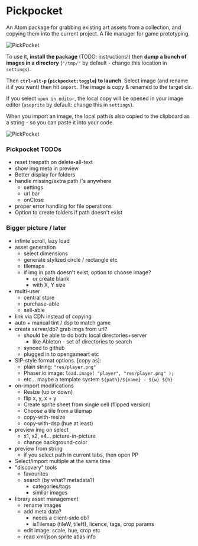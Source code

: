 # Pickpocket

An Atom package for grabbing existing art assets from a collection, and copying them into the current project. A file manager for game prototyping.

![PickPocket](https://cloud.githubusercontent.com/assets/129330/17072386/ca12ef8e-5035-11e6-8626-19ccd95f3266.gif)

To use it, **install the package** (TODO: instructions!) then **dump a bunch of images in a directory** (`"/tmp/"` by default - change this location in `settings`).

Then **`ctrl-alt-p` (`pickpocket:toggle`) to launch**. Select image (and rename it if you want) then hit `import`. The image is copy & renamed to the target dir.

If you select `open in editor`, the local copy will be opened in your image editor (`aseprite` by default: change this in `settings`).

When you import an image, the local path is also copied to the clipboard as a string - so you can paste it into your code.

![PickPocket](https://cloud.githubusercontent.com/assets/129330/17072516/e57a0e00-5036-11e6-9293-493de4d643b1.png)

### Pickpocket TODOs

  * reset treepath on delete-all-text
  * show img meta in preview
  * Better display for folders
  * handle missing/extra path /'s anywhere
    * settings
    * url bar
    * onClose
  * proper error handling for file operations
  * Option to create folders if path doesn't exist

### Bigger picture / later

  * infinte scroll, lazy load
  * asset generation
    * select dimensions
    * generate stylized circle / rectangle etc
    * tilemaps
    * if img in path doesn't exist, option to choose image?
      * or create blank
      * with X, Y size
  * multi-user
    * central store
    * purchase-able
    * sell-able
  * link via CDN instead of copying
  * auto + manual tint / dsp to match game
  * create server/db? grab imgs from url?
    * should be able to do both: local directories+server
      * like Ableton - set of directories to search
    * synced to github
    * plugged in to opengameart etc
  * SIP-style format options. [copy as]:
    * plain string: `"res/player.png"`
    * Phaser.io image: `load.image( "player", "res/player.png" );`
    * etc... maybe a template system `${path}/${name} - ${w} ${h}`
  * on-import modifications
    * Resize (up or down)
    * flip x, y, x + y
    * Create sprite sheet from single cell (flipped version)
    * Choose a tile from a tilemap
    * copy-with-resize
    * copy-with-dsp (hue at least)
  * preview img on select
    * x1, x2, x4... picture-in-picture
    * change background-color
  * preview from string
    * if you select path in current tabs, then open PP
  * Select/import multiple at the same time
  * "discovery" tools
    * favourites
    * search (by what? metadata?)
      * categories/tags
      * similar images
  * library asset management
    * rename images
    * add meta data?
      * needs a client-side db?
      * isTilemap (tileW, tileH), licence, tags, crop params
    * edit image: scale, hue, crop etc
    * read xml/json sprite atlas info
